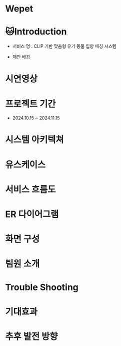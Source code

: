 # Wepet
# 🐱Introduction
- 서비스 명 : CLIP 기반 맞춤형 유기 동물 입양 매칭 시스템

- 제안 배경

# 시연영상

# 프로젝트 기간
- 2024.10.15 ~ 2024.11.15

# 시스템 아키텍쳐

# 유스케이스

# 서비스 흐름도

# ER 다이어그램

# 화면 구성

# 팀원 소개

# Trouble Shooting

# 기대효과

# 추후 발전 방향